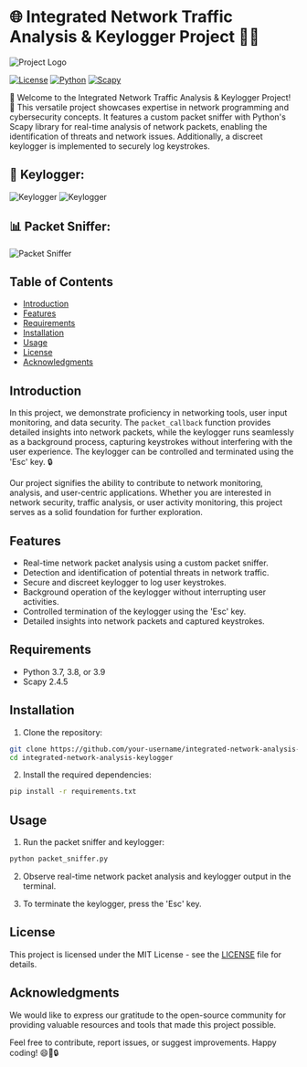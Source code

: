 # 🌐 Integrated Network Traffic Analysis & Keylogger Project 🕵️‍♂️

![Project Logo](https://github.com/Bhowal19/Network-Traffic-Keylogger/assets/109750332/e780c376-5381-453c-b0a8-ae23932e6c43)

[![License](https://img.shields.io/badge/License-MIT-blue.svg)](https://opensource.org/licenses/MIT)
[![Python](https://img.shields.io/badge/Python-3.7%20%7C%203.8%20%7C%203.9-blue)](https://www.python.org/)
[![Scapy](https://img.shields.io/badge/Scapy-2.4.5-blue)](https://scapy.net/)

🎉 Welcome to the Integrated Network Traffic Analysis & Keylogger Project! 🚀 This versatile project showcases expertise in network programming and cybersecurity concepts. It features a custom packet sniffer with Python's Scapy library for real-time analysis of network packets, enabling the identification of threats and network issues. Additionally, a discreet keylogger is implemented to securely log keystrokes.

## 🔑 Keylogger:
![Keylogger](https://github.com/Bhowal19/Network-Traffic-Keylogger/assets/109750332/d3d550fe-20ac-44a6-a35c-958814980af7)
![Keylogger](https://github.com/Bhowal19/Network-Traffic-Keylogger/assets/109750332/323a16a0-56c5-4053-bb0f-9bc7f95dc84c)

## 📊 Packet Sniffer:
![Packet Sniffer](https://github.com/Bhowal19/Network-Traffic-Keylogger/assets/109750332/b224510f-8666-4be7-a82b-bd12ad2899b0)

## Table of Contents

- [Introduction](#introduction)
- [Features](#features)
- [Requirements](#requirements)
- [Installation](#installation)
- [Usage](#usage)
- [License](#license)
- [Acknowledgments](#acknowledgments)

## Introduction

In this project, we demonstrate proficiency in networking tools, user input monitoring, and data security. The `packet_callback` function provides detailed insights into network packets, while the keylogger runs seamlessly as a background process, capturing keystrokes without interfering with the user experience. The keylogger can be controlled and terminated using the 'Esc' key. 🔒

Our project signifies the ability to contribute to network monitoring, analysis, and user-centric applications. Whether you are interested in network security, traffic analysis, or user activity monitoring, this project serves as a solid foundation for further exploration.

## Features

- Real-time network packet analysis using a custom packet sniffer.
- Detection and identification of potential threats in network traffic.
- Secure and discreet keylogger to log user keystrokes.
- Background operation of the keylogger without interrupting user activities.
- Controlled termination of the keylogger using the 'Esc' key.
- Detailed insights into network packets and captured keystrokes.

## Requirements

- Python 3.7, 3.8, or 3.9
- Scapy 2.4.5

## Installation

1. Clone the repository:

```bash
git clone https://github.com/your-username/integrated-network-analysis-keylogger.git
cd integrated-network-analysis-keylogger
```

2. Install the required dependencies:

```bash
pip install -r requirements.txt
```

## Usage

1. Run the packet sniffer and keylogger:

```bash
python packet_sniffer.py
```

2. Observe real-time network packet analysis and keylogger output in the terminal.

3. To terminate the keylogger, press the 'Esc' key.

## License

This project is licensed under the MIT License - see the [LICENSE](LICENSE) file for details.

## Acknowledgments

We would like to express our gratitude to the open-source community for providing valuable resources and tools that made this project possible.

Feel free to contribute, report issues, or suggest improvements. Happy coding! 😄🚀🔒
